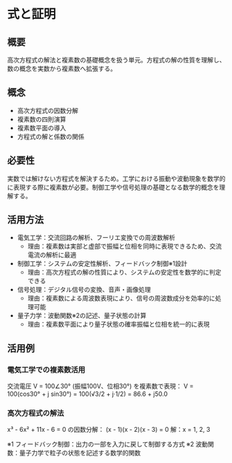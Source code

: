# 式と証明

## 概要
高次方程式の解法と複素数の基礎概念を扱う単元。方程式の解の性質を理解し、数の概念を実数から複素数へ拡張する。

## 概念
- 高次方程式の因数分解
- 複素数の四則演算
- 複素数平面の導入
- 方程式の解と係数の関係

## 必要性
実数では解けない方程式を解決するため。工学における振動や波動現象を数学的に表現する際に複素数が必要。制御工学や信号処理の基礎となる数学的概念を理解する。

## 活用方法
- 電気工学：交流回路の解析、フーリエ変換での周波数解析
  - 理由：複素数は実部と虚部で振幅と位相を同時に表現できるため、交流電流の解析に最適
- 制御工学：システムの安定性解析、フィードバック制御※1設計
  - 理由：高次方程式の解の性質により、システムの安定性を数学的に判定できる
- 信号処理：デジタル信号の変換、音声・画像処理
  - 理由：複素数による周波数表現により、信号の周波数成分を効率的に処理可能
- 量子力学：波動関数※2の記述、量子状態の計算
  - 理由：複素数平面により量子状態の確率振幅と位相を統一的に表現

## 活用例
### 電気工学での複素数活用
交流電圧 V = 100∠30° (振幅100V、位相30°) を複素数で表現：
V = 100(cos30° + j sin30°) = 100(√3/2 + j·1/2) = 86.6 + j50.0

### 高次方程式の解法
x³ - 6x² + 11x - 6 = 0 の因数分解：
(x - 1)(x - 2)(x - 3) = 0
解：x = 1, 2, 3

※1 フィードバック制御：出力の一部を入力に戻して制御する方式
※2 波動関数：量子力学で粒子の状態を記述する数学的関数